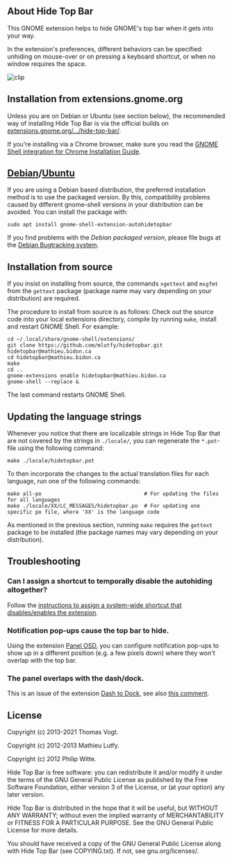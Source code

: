 About Hide Top Bar
------------------

This GNOME extension helps to hide GNOME's top bar when it gets into your way.

In the extension's preferences, different behaviors can be specified: unhiding on mouse-over or on pressing a keyboard shortcut, or when no window requires the space.

![clip](https://user-images.githubusercontent.com/1518387/115446545-a6201500-a217-11eb-84f9-abbcd3251a10.gif)

Installation from extensions.gnome.org
--------------------------------------

Unless you are on Debian or Ubuntu (see section below), the recommended way of installing Hide Top Bar is via the official builds on
[extensions.gnome.org/.../hide-top-bar/](https://extensions.gnome.org/extension/545/hide-top-bar/).

If you're installing via a Chrome browser, make sure you read the
[GNOME Shell integration for Chrome Installation Guide](https://wiki.gnome.org/Projects/GnomeShellIntegrationForChrome/Installation).


[Debian](https://packages.debian.org/unstable/gnome-shell-extension-autohidetopbar)/[Ubuntu](https://launchpad.net/ubuntu/+source/gnome-shell-extension-autohidetopbar)
---------------

If you are using a Debian based distribution, the preferred installation method is to use 
the packaged version. By this, compatibility problems caused by different gnome-shell versions in
your distribution can be avoided. You can install the package with:

    sudo apt install gnome-shell-extension-autohidetopbar

If you find problems with the _Debian packaged version_, please file bugs at
the [Debian Bugtracking system](https://www.debian.org/Bugs/Reporting).

Installation from source
------------------------

If you insist on installing from source, the commands `xgettext` and `msgfmt`
from the `gettext` package (package name may vary depending on your
distribution) are required.

The procedure to install from source is as follows: Check out the source code into your local
extensions directory, compile by running `make`, install and restart GNOME Shell. For example:

    cd ~/.local/share/gnome-shell/extensions/
    git clone https://github.com/mlutfy/hidetopbar.git hidetopbar@mathieu.bidon.ca
    cd hidetopbar@mathieu.bidon.ca
    make
    cd ..
    gnome-extensions enable hidetopbar@mathieu.bidon.ca
    gnome-shell --replace &

The last command restarts GNOME Shell.


Updating the language strings
-----------------------------

Whenever you notice that there are localizable strings in Hide Top Bar that are not
covered by the strings in `./locale/`, you can regenerate the `*.pot`-file using the
following command:

    make ./locale/hidetopbar.pot

To then incorporate the changes to the actual translation files for each language,
run one of the following commands:

    make all-po                                 # For updating the files for all languages
    make ./locale/XX/LC_MESSAGES/hidetopbar.po  # For updating one specific po file, where 'XX' is the language code

As mentioned in the previous section, running `make` requires the `gettext` package
to be installed (the package names may vary depending on your distribution).

Troubleshooting
---------------

### Can I assign a shortcut to temporally disable the autohiding altogether?

Follow the [instructions to assign a system-wide shortcut that disables/enables the extension](https://github.com/mlutfy/hidetopbar/issues/43#issuecomment-796583424).

### Notification pop-ups cause the top bar to hide.

Using the extension [Panel OSD](https://extensions.gnome.org/extension/708/panel-osd/), you can configure notification pop-ups to show up in a different position (e.g. a few pixels down) where they won't overlap with the top bar.

### The panel overlaps with the dash/dock.

This is an issue of the extension [Dash to Dock](https://github.com/micheleg/dash-to-dock), see also [this comment](https://github.com/mlutfy/hidetopbar/issues/149#issuecomment-964419677).

License
-------

Copyright (c) 2013-2021 Thomas Vogt.

Copyright (c) 2012-2013 Mathieu Lutfy.

Copyright (c) 2012 Philip Witte.

Hide Top Bar is free software: you can redistribute it and/or modify it under the terms of the
GNU General Public License as published by the Free Software Foundation, either version 3 of the
License, or (at your option) any later version.

Hide Top Bar is distributed in the hope that it will be useful, but WITHOUT ANY WARRANTY; without
even the implied warranty of MERCHANTABILITY or FITNESS FOR A PARTICULAR PURPOSE.
See the GNU General Public License for more details.

You should have received a copy of the GNU General Public License along with Hide Top Bar (see COPYING.txt).
If not, see gnu.org/licenses/.

